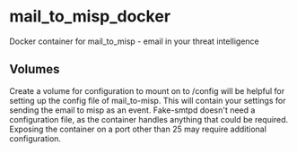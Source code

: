 # mail_to_misp_docker
Docker container for mail_to_misp - email in your threat intelligence

## Volumes

Create a volume for configuration to mount on to /config will be helpful for setting up the config file of mail_to-misp. 
This will contain your settings for sending the email to misp as an event. Fake-smtpd doesn't need a configuration file, as the container handles anything that could be required.
Exposing the container on a port other than 25 may require additional configuration.
